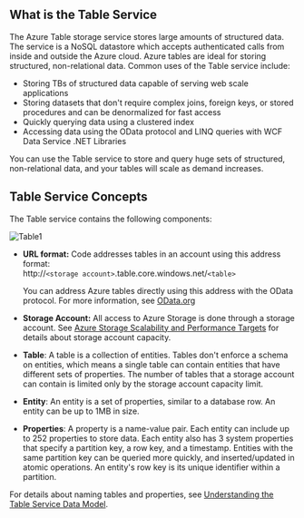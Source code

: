 ## <a name="what-is-the-table-service"></a>What is the Table Service
The Azure Table storage service stores large amounts of structured data. The service is a NoSQL datastore which accepts authenticated calls from inside and outside the Azure cloud. Azure tables are ideal for storing structured, non-relational data. Common uses of the Table service include:

* Storing TBs of structured data capable of serving web scale applications
* Storing datasets that don't require complex joins, foreign keys, or stored procedures and can be denormalized for fast access
* Quickly querying data using a clustered index
* Accessing data using the OData protocol and LINQ queries with WCF Data Service .NET Libraries

You can use the Table service to store and query huge sets of structured, non-relational data, and your tables will scale as demand increases.

## <a name="table-service-concepts"></a>Table Service Concepts
The Table service contains the following components:

![Table1][Table1]

* **URL format:** Code addresses tables in an account using this address format:   
  http://`<storage account>`.table.core.windows.net/`<table>`  
  
  You can address Azure tables directly using this address with the OData protocol. For more information, see [OData.org][OData.org]
* **Storage Account:** All access to Azure Storage is done through a storage account. See [Azure Storage Scalability and Performance Targets](../articles/storage/storage-scalability-targets.md) for details about storage account capacity.
* **Table**: A table is a collection of entities. Tables don't enforce a schema on entities, which means a single table can contain entities that have different sets of properties. The number of tables that a storage account can contain is limited only by the storage account capacity limit.
* **Entity**: An entity is a set of properties, similar to a database row. An entity can be up to 1MB in size.
* **Properties**: A property is a name-value pair. Each entity can include up to 252 properties to store data. Each entity also has 3 system properties that specify a partition key, a row key, and a timestamp. Entities with the same partition key can be queried more quickly, and inserted/updated in atomic operations. An entity's row key is its unique identifier within a partition.

For details about naming tables and properties, see [Understanding the Table Service Data Model](https://msdn.microsoft.com/library/azure/dd179338.aspx).

[Table1]: https://docstestmedia1.blob.core.windows.net/azure-media/includes/media/storage-table-concepts-include/table1.png
[OData.org]: http://www.odata.org/

